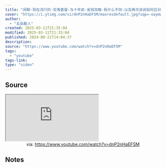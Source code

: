 ```yaml
---
title: "闲聊-现在流行的-穷鬼套餐-与十年前-省钱攻略-有什么不同-以及再次说说如何应对往下的十年"
cover: "https://i.ytimg.com/vi/dnP2nHaEFSM/maxresdefault.jpg?sqp=-oaymwEmCIAKENAF8quKqQMa8AEB-AH-CYAC0AWKAgwIABABGGUgSChCMA8=&rs=AOn4CLB5-ewzxL2uN79suf5oRM6cpKgSfA"
author:
  - "五岳散人"
created: 2025-03-11T21:35:04
modified: 2025-03-11T21:35:04
published: 2024-08-21T14:04:37
description:
source: "https://www.youtube.com/watch?v=dnP2nHaEFSM"
tags:
  - "youtube"
tags-link:
type: "video"
---
```

## Source

<iframe src="https://www.youtube.com/embed/dnP2nHaEFSM" allow="accelerometer; autoplay; clipboard-write; encrypted-media; gyroscope; picture-in-picture; web-share" referrerpolicy="strict-origin-when-cross-origin" allowfullscreen></iframe>
<center>via: <a href='https://www.youtube.com/watch?v=dnP2nHaEFSM' target='_blank' class='external-link'>https://www.youtube.com/watch?v=dnP2nHaEFSM</a></center>

## Notes

